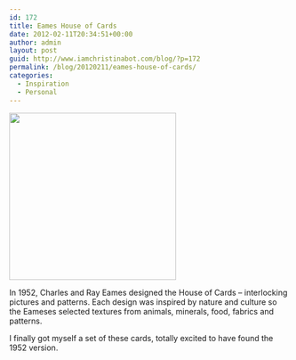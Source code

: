 ```yaml
---
id: 172
title: Eames House of Cards
date: 2012-02-11T20:34:51+00:00
author: admin
layout: post
guid: http://www.iamchristinabot.com/blog/?p=172
permalink: /blog/20120211/eames-house-of-cards/
categories:
  - Inspiration
  - Personal
---
```

<img src="http://www.iamchristinabot.com/blog/wp-content/uploads/2012/02/108582.jpeg" alt="" title="108582" width="300" height="300" class="aligncenter size-full wp-image-173" srcset="http://www.iamchristinabot.com/blog/wp-content/uploads/2012/02/108582.jpeg 300w, http://www.iamchristinabot.com/blog/wp-content/uploads/2012/02/108582-150x150.jpg 150w" sizes="(max-width: 300px) 100vw, 300px" />

In 1952, Charles and Ray Eames designed the House of Cards &#8211; interlocking pictures and patterns. Each design was inspired by nature and culture so the Eameses selected textures from animals, minerals, food, fabrics and patterns.

I finally got myself a set of these cards, totally excited to have found the 1952 version.